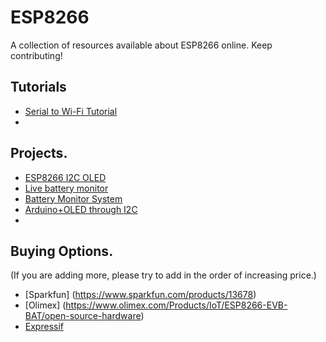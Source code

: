 # ESP8266
A collection of resources available about ESP8266 online. Keep contributing!

## Tutorials
- [Serial to Wi-Fi Tutorial](http://fab.cba.mit.edu/classes/863.14/tutorials/Programming/serialwifi.html)
- 

## Projects.

- [ESP8266 I2C OLED](https://github.com/costonisp/ESP8266-I2C-OLED)
- [Live battery monitor](http://www.esp8266-projects.com/2015/05/battery-live-monitor-system-esp8266.html)
- [Battery Monitor System](http://www.instructables.com/id/WIFI-Battery-Monitor-System-ESP8266/?ALLSTEPS)
- [Arduino+OLED through I2C](https://hackaday.io/project/6132-esp8266oled)
- 



## Buying Options.
(If you are adding more, please try to add in the order of increasing price.)

* [Sparkfun] (https://www.sparkfun.com/products/13678)
* [Olimex] (https://www.olimex.com/Products/IoT/ESP8266-EVB-BAT/open-source-hardware)
* [Expressif](http://espressif.com/en/products/esp8266/)
